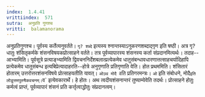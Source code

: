 ```yaml
---
index:  1.4.41
vrittiindex:  571
sutra:  अनुप्रति गुणश्च
vritti:  balamanorama 
---
```


अनुप्रतिगुणश्च। पूर्वस्य कर्तेत्यनुवर्तते। `गृ? शब्दे` इत्यस्य श्नान्तस्याऽनुकरणशब्दाद्गृण इति षष्ठी। अत्र गृ?धातुः शंसितृकर्मके शंसनविषयकप्रोत्साहने वर्तते। तत्र पूर्वव्यापारस्य शंसनस्य कर्ता संप्रदानमित्यर्थः। तदाह--आभ्यामिति। पूर्वसूत्रे प्रत्याङ्भ्यामिति द्विवचननिर्देशबलात्प्रत्येकमेव धातुसंबन्धावधारणात्तत्साहचर्यादिहापि प्रत्येकमेव धातुसंबन्ध इत्यबिप्रेत्यादाहरति--होत्रे अनुगृणाति प्रतिगृणाति वेति। होत प्रथममिति। शंसितारं होतारम् उत्तरोत्तरशंसनविषये प्रोत्साहयतीति यावत्। `ओऽथ मोदै वे`ति प्रतिगरमन्त्रः। `ओ` इति संबोधने, मोदै` इति लोडुत्तमपुरुषैकवचनम्। `व` इत्येवकारार्थे। हे होतः। अथ त्वदीयशंसनान्तरं तुष्याम्येवेति तदर्थः। प्रोत्साहने होतुः कर्मत्वं प्राप्तं, पूर्वव्यापारं शंसनं प्रति कर्त्तृत्वाद्धोतुः संप्रदानत्वम्। 

